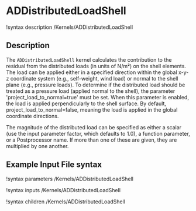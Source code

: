 # ADDistributedLoadShell

!syntax description /Kernels/ADDistributedLoadShell

## Description

The `ADDistributedLoadShell` kernel calculates the contribution to the residual from the distributed loads (in units of N/m²) on the shell elements. The load can be applied either in a specified direction within the global x-y-z coordinate system (e.g., self-weight, wind load) or normal to the shell plane (e.g., pressure loads). To determine if the distributed load should be treated as a pressure load (applied normal to the shell), the parameter 'project_load_to_normal=true' must be set. When this parameter is enabled, the load is applied perpendicularly to the shell surface. By default, project_load_to_normal=false, meaning the load is applied in the global coordinate directions.

The magnitude of the distributed load can be specified as either a scalar (use the input parameter factor, which defaults to 1.0), a function parameter, or a Postprocessor name. If more than one of these are given, they are multiplied by one another.

## Example Input File syntax

!syntax parameters /Kernels/ADDistributedLoadShell

!syntax inputs /Kernels/ADDistributedLoadShell

!syntax children /Kernels/ADDistributedLoadShell
